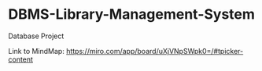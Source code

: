 # DBMS-Library-Management-System
Database Project

Link to MindMap: https://miro.com/app/board/uXjVNpSWpk0=/#tpicker-content
